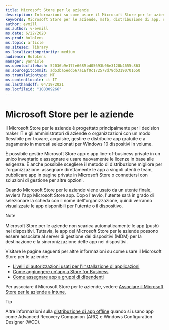 ```yaml
---
title: Microsoft Store per le aziende
description: Informazioni su come usare il Microsoft Store per le aziende pubblicare le applicazioni di realtà mista nell'azienda.
keywords: Microsoft Store per le aziende, msfb, distribuzione di app, store
author: evmill
ms.author: v-evmill
ms.date: 6/22/2020
ms.prod: hololens
ms.topic: article
ms.sitesec: library
ms.localizationpriority: medium
audience: HoloLens
manager: yannisle
ms.openlocfilehash: 52036b9e17fe6685bd05693b06e3120b4655c863
ms.sourcegitcommit: ad53ba5edd567a18f0c172578d78db3190701650
ms.translationtype: MT
ms.contentlocale: it-IT
ms.lasthandoff: 04/19/2021
ms.locfileid: "108309266"
---
```

# <a name="microsoft-store-for-business"></a>Microsoft Store per le aziende

Il Microsoft Store per le aziende è progettato principalmente per i decision maker IT e gli amministratori di aziende o organizzazioni con un modo flessibile per trovare, acquisire, gestire e distribuire app gratuite e a pagamento in mercati selezionati per Windows 10 dispositivi in volume. 

È possibile gestire Microsoft Store app e app line-of-business private in un unico inventario e assegnare e usare nuovamente le licenze in base alle esigenze. È anche possibile scegliere il metodo di distribuzione migliore per l'organizzazione: assegnare direttamente le app a singoli utenti e team, pubblicare app in pagine private in Microsoft Store o connettersi con soluzioni di gestione per altre opzioni.

Quando Microsoft Store per le aziende viene usato da un utente finale, avvierà l'app Microsoft Store app. Dopo l'avvio, l'utente sarà in grado di selezionare la scheda con il nome dell'organizzazione, quindi verranno visualizzate le app disponibili per l'utente o il dispositivo.

> [!Note] 
> Microsoft Store per le aziende non scarica automaticamente le app (push) nei dispositivi. Tuttavia, le app del Microsoft Store per le aziende possono essere associate al server di gestione dei dispositivi (MDM) per la destinazione e la sincronizzazione delle app nei dispositivi.

Visitare le pagine seguenti per altre informazioni su come usare il Microsoft Store per le aziende:
* [Livelli di autorizzazioni usati per l'installazione di applicazioni](https://docs.microsoft.com/mem/intune/configuration/device-restrictions-windows-holographic#app-store)
* [Come aggiungere un'app a Store for Business](https://docs.microsoft.com/mem/intune/apps/store-apps-windows)
* [Come assegnare app a gruppi di dipendenti](https://docs.microsoft.com/mem/intune/apps/windows-store-for-business)

Per associare il Microsoft Store per le aziende, vedere [Associare il Microsoft Store per le aziende a Intune.](https://docs.microsoft.com/mem/intune/apps/windows-store-for-business#associate-your-microsoft-store-for-business-account-with-intune)

> [!Tip] 
> Altre informazioni sulla [distribuzione di app offline](https://docs.microsoft.com/microsoft-store/distribute-offline-apps) quando si usano app come Advanced Recovery Companion (ARC) e Windows Configuration Designer (WCD).
